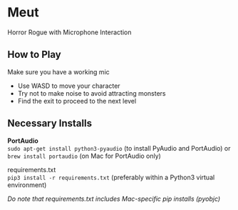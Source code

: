# Meut
Horror Rogue with Microphone Interaction

## How to Play
Make sure you have a working mic
 - Use WASD to move your character
 - Try not to make noise to avoid attracting monsters
 - Find the exit to proceed to the next level

## Necessary Installs
**PortAudio**<br>
`sudo apt-get install python3-pyaudio` (to install PyAudio and PortAudio) or `brew install portaudio` (on Mac for PortAudio only)

requirements.txt<br>
`pip3 install -r requirements.txt` (preferably within a Python3 virtual environment)

*Do note that requirements.txt includes Mac-specific pip installs (pyobjc)*
